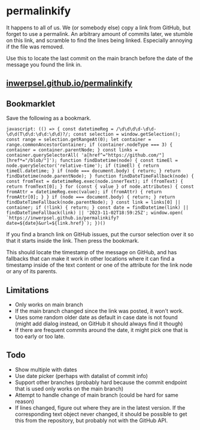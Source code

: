 # permalinkify

It happens to all of us. We (or somebody else) copy a link from GitHub, but forget to use a permalink.
An arbitrary amount of commits later, we stumble on this link, and scramble to find the lines being linked.
Especially annoying if the file was removed.

Use this to locate the last commit on the main branch before the date of the message you found the link in.

## [inwerpsel.github.io/permalinkify](https://inwerpsel.github.io/permalinkify)

## Bookmarklet
Save the following as a bookmark.

```
javascript: (() => { const datetimeReg = /\d\d\d\d-\d\d-\d\d(T\d\d:\d\d:\d\d)?/; const selection = window.getSelection(); const range = selection.getRangeAt(0); let container = range.commonAncestorContainer; if (container.nodeType === 3) { container = container.parentNode; } const links = container.querySelectorAll( 'a[href^="https://github.com/"][href*="/blob/"]'); function findDatetime(node) { const timeEl = node.querySelector('relative-time'); if (timeEl) { return timeEl.datetime; } if (node === document.body) { return; } return findDatetime(node.parentNode); } function findDateTimeFallback(node) { const fromText = datetimeReg.exec(node.innerText); if (fromText) { return fromText[0]; } for (const { value } of node.attributes) { const fromAttr = datetimeReg.exec(value); if (fromAttr) { return fromAttr[0]; } } if (node === document.body) { return; } return findDateTimeFallback(node.parentNode); } const link = links[0] || container; if (!link) { return; } const date = findDatetime(link) || findDateTimeFallback(link) || '2023-11-02T18:59:25Z'; window.open( `https://inwerpsel.github.io/permalinkify?date=${date}&url=${link.href}`); })()
```

If you find a branch link on GitHub issues, put the cursor selection over it so that it starts inside the link.
Then press the bookmark.

This should locate the timestamp of the message on GitHub, and has fallbacks that can make it work in other locations
where it can find a timestamp inside of the text content or one of the attribute for the link node or any of its parents.

## Limitations
* Only works on main branch
* If the main branch changed since the link was posted, it won't work.
* Uses some random older date as default in case date is not found (might add dialog instead, on GitHub it should always find it though)
* If there are frequent commits around the date, it might pick one that is too early or too late.

## Todo
* Show multiple with dates
* Use date picker (perhaps with datalist of commit info)
* Support other branches (probably hard because the commit endpoint that is used only works on the main branch)
* Attempt to handle change of main branch (could be hard for same reason)
* If lines changed, figure out where they are in the latest version. If the corresponding text object never changed,
it should be possible to get this from the repository, but probably not with the GitHub API.

